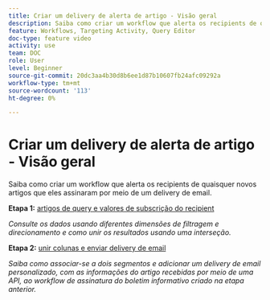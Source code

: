 ```yaml
---
title: Criar um delivery de alerta de artigo - Visão geral
description: Saiba como criar um workflow que alerta os recipients de quaisquer novos artigos que eles assinaram por meio de um delivery de email.
feature: Workflows, Targeting Activity, Query Editor
doc-type: feature video
activity: use
team: DOC
role: User
level: Beginner
source-git-commit: 20dc3aa4b30d8b6ee1d87b10607fb24afc09292a
workflow-type: tm+mt
source-wordcount: '113'
ht-degree: 0%

---
```


# Criar um delivery de alerta de artigo - Visão geral

Saiba como criar um workflow que alerta os recipients de quaisquer novos artigos que eles assinaram por meio de um delivery de email.

**Etapa 1:** [artigos de query e valores de subscrição do recipient](/help/tutorial-use-soap-apis/query-articles-and-recipient-subscription-values.md)

*Consulte os dados usando diferentes dimensões de filtragem e direcionamento e como unir os resultados usando uma interseção.*

**Etapa 2:** [unir colunas e enviar delivery de email](/help/tutorial-use-soap-apis/join-columns-and-send-automated-email-delivery.md)

*Saiba como associar-se a dois segmentos e adicionar um delivery de email personalizado, com as informações do artigo recebidas por meio de uma API, ao workflow de assinatura do boletim informativo criado na etapa anterior.*
